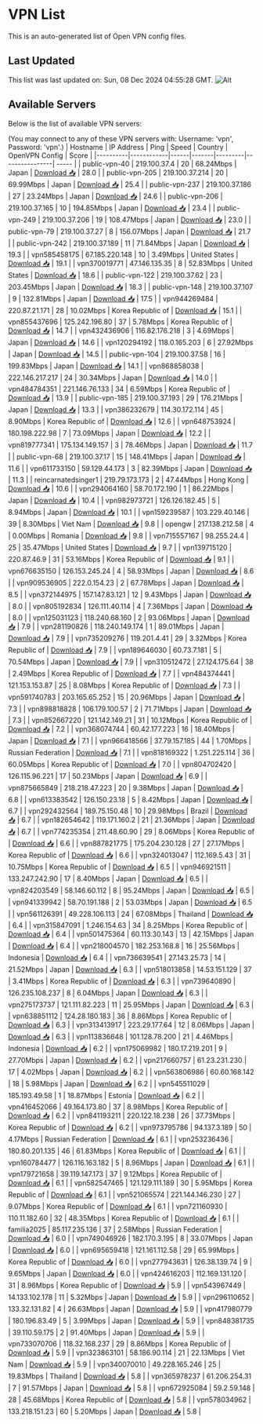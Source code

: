 # VPN List

This is an auto-generated list of Open VPN config files.

## Last Updated

This list was last updated on: Sun, 08 Dec 2024 04:55:28 GMT.
![Alt](https://repobeats.axiom.co/api/embed/186b98318ef1479477931607c1ad7d823f12451f.svg "Repobeats analytics image")

## Available Servers

Below is the list of available VPN servers:

(You may connect to any of these VPN servers with: Username: 'vpn', Password: 'vpn'.)
| Hostname | IP Address | Ping | Speed | Country | OpenVPN Config | Score |
|----------|------------|------|-------|---------|----------------| ----- |
| public-vpn-40 | 219.100.37.4 | 20 | 68.24Mbps | Japan | [Download 📥](./configs/server_0_JP.ovpn) | 28.0 |
| public-vpn-205 | 219.100.37.214 | 20 | 69.99Mbps | Japan | [Download 📥](./configs/server_1_JP.ovpn) | 25.4 |
| public-vpn-237 | 219.100.37.186 | 27 | 23.24Mbps | Japan | [Download 📥](./configs/server_2_JP.ovpn) | 24.6 |
| public-vpn-206 | 219.100.37.165 | 10 | 194.85Mbps | Japan | [Download 📥](./configs/server_3_JP.ovpn) | 23.4 |
| public-vpn-249 | 219.100.37.206 | 19 | 108.47Mbps | Japan | [Download 📥](./configs/server_4_JP.ovpn) | 23.0 |
| public-vpn-79 | 219.100.37.27 | 8 | 156.07Mbps | Japan | [Download 📥](./configs/server_5_JP.ovpn) | 21.7 |
| public-vpn-242 | 219.100.37.189 | 11 | 71.84Mbps | Japan | [Download 📥](./configs/server_6_JP.ovpn) | 19.3 |
| vpn585458175 | 67.185.220.148 | 10 | 3.49Mbps | United States | [Download 📥](./configs/server_7_US.ovpn) | 19.1 |
| vpn370019771 | 47.146.135.35 | 8 | 52.83Mbps | United States | [Download 📥](./configs/server_8_US.ovpn) | 18.6 |
| public-vpn-122 | 219.100.37.62 | 23 | 203.45Mbps | Japan | [Download 📥](./configs/server_9_JP.ovpn) | 18.3 |
| public-vpn-148 | 219.100.37.107 | 9 | 132.81Mbps | Japan | [Download 📥](./configs/server_10_JP.ovpn) | 17.5 |
| vpn944269484 | 220.87.21.171 | 28 | 10.02Mbps | Korea Republic of | [Download 📥](./configs/server_11_KR.ovpn) | 15.1 |
| vpn855437696 | 125.242.196.80 | 37 | 5.78Mbps | Korea Republic of | [Download 📥](./configs/server_12_KR.ovpn) | 14.7 |
| vpn432436906 | 116.82.176.218 | 3 | 4.69Mbps | Japan | [Download 📥](./configs/server_13_JP.ovpn) | 14.6 |
| vpn120294192 | 118.0.165.203 | 6 | 27.92Mbps | Japan | [Download 📥](./configs/server_14_JP.ovpn) | 14.5 |
| public-vpn-104 | 219.100.37.58 | 16 | 199.83Mbps | Japan | [Download 📥](./configs/server_15_JP.ovpn) | 14.1 |
| vpn868858038 | 222.146.217.217 | 24 | 30.34Mbps | Japan | [Download 📥](./configs/server_16_JP.ovpn) | 14.0 |
| vpn484784351 | 221.146.76.133 | 34 | 6.59Mbps | Korea Republic of | [Download 📥](./configs/server_17_KR.ovpn) | 13.9 |
| public-vpn-185 | 219.100.37.193 | 29 | 176.21Mbps | Japan | [Download 📥](./configs/server_18_JP.ovpn) | 13.3 |
| vpn386232679 | 114.30.172.114 | 45 | 8.90Mbps | Korea Republic of | [Download 📥](./configs/server_19_KR.ovpn) | 12.6 |
| vpn648753924 | 180.198.222.98 | 7 | 73.09Mbps | Japan | [Download 📥](./configs/server_20_JP.ovpn) | 12.2 |
| vpn819777341 | 175.134.149.157 | 3 | 78.46Mbps | Japan | [Download 📥](./configs/server_21_JP.ovpn) | 11.7 |
| public-vpn-68 | 219.100.37.17 | 15 | 148.41Mbps | Japan | [Download 📥](./configs/server_22_JP.ovpn) | 11.6 |
| vpn611733150 | 59.129.44.173 | 3 | 82.39Mbps | Japan | [Download 📥](./configs/server_23_JP.ovpn) | 11.3 |
| reincarnatedsinger1 | 219.79.173.173 | 2 | 47.44Mbps | Hong Kong | [Download 📥](./configs/server_24_HK.ovpn) | 10.6 |
| vpn294064160 | 58.70.172.190 | 1 | 86.22Mbps | Japan | [Download 📥](./configs/server_25_JP.ovpn) | 10.4 |
| vpn982973721 | 126.126.182.45 | 5 | 8.94Mbps | Japan | [Download 📥](./configs/server_26_JP.ovpn) | 10.1 |
| vpn159239587 | 103.229.40.146 | 39 | 8.30Mbps | Viet Nam | [Download 📥](./configs/server_27_VN.ovpn) | 9.8 |
| opengw | 217.138.212.58 | 4 | 0.00Mbps | Romania | [Download 📥](./configs/server_28_RO.ovpn) | 9.8 |
| vpn715557167 | 98.255.24.4 | 25 | 35.47Mbps | United States | [Download 📥](./configs/server_29_US.ovpn) | 9.7 |
| vpn139715120 | 220.87.46.9 | 31 | 53.16Mbps | Korea Republic of | [Download 📥](./configs/server_30_KR.ovpn) | 9.1 |
| vpn676635150 | 126.153.245.24 | 4 | 58.93Mbps | Japan | [Download 📥](./configs/server_31_JP.ovpn) | 8.6 |
| vpn909536905 | 222.0.154.23 | 2 | 67.78Mbps | Japan | [Download 📥](./configs/server_32_JP.ovpn) | 8.5 |
| vpn372144975 | 157.147.83.121 | 12 | 9.43Mbps | Japan | [Download 📥](./configs/server_33_JP.ovpn) | 8.0 |
| vpn805192834 | 126.111.40.114 | 4 | 7.36Mbps | Japan | [Download 📥](./configs/server_34_JP.ovpn) | 8.0 |
| vpn125031123 | 118.240.68.160 | 2 | 93.06Mbps | Japan | [Download 📥](./configs/server_35_JP.ovpn) | 7.9 |
| vpn281190826 | 118.240.149.174 | 1 | 89.01Mbps | Japan | [Download 📥](./configs/server_36_JP.ovpn) | 7.9 |
| vpn735209276 | 119.201.4.41 | 29 | 3.32Mbps | Korea Republic of | [Download 📥](./configs/server_37_KR.ovpn) | 7.9 |
| vpn189646030 | 60.73.7.181 | 5 | 70.54Mbps | Japan | [Download 📥](./configs/server_38_JP.ovpn) | 7.9 |
| vpn310512472 | 27.124.175.64 | 38 | 2.49Mbps | Korea Republic of | [Download 📥](./configs/server_39_KR.ovpn) | 7.7 |
| vpn484374441 | 121.153.153.87 | 25 | 8.08Mbps | Korea Republic of | [Download 📥](./configs/server_40_KR.ovpn) | 7.3 |
| vpn591740783 | 203.165.65.252 | 15 | 20.96Mbps | Japan | [Download 📥](./configs/server_41_JP.ovpn) | 7.3 |
| vpn898818828 | 106.179.100.57 | 2 | 71.71Mbps | Japan | [Download 📥](./configs/server_42_JP.ovpn) | 7.3 |
| vpn852667220 | 121.142.149.21 | 31 | 10.12Mbps | Korea Republic of | [Download 📥](./configs/server_43_KR.ovpn) | 7.2 |
| vpn368074744 | 60.42.177.223 | 16 | 18.40Mbps | Japan | [Download 📥](./configs/server_44_JP.ovpn) | 7.1 |
| vpn966418566 | 37.79.157.185 | 44 | 1.70Mbps | Russian Federation | [Download 📥](./configs/server_45_RU.ovpn) | 7.1 |
| vpn818169322 | 1.251.225.114 | 36 | 60.05Mbps | Korea Republic of | [Download 📥](./configs/server_46_KR.ovpn) | 7.0 |
| vpn804702420 | 126.115.96.221 | 17 | 50.23Mbps | Japan | [Download 📥](./configs/server_47_JP.ovpn) | 6.9 |
| vpn875665849 | 218.218.47.223 | 20 | 9.38Mbps | Japan | [Download 📥](./configs/server_48_JP.ovpn) | 6.8 |
| vpn613383542 | 126.150.23.18 | 5 | 8.42Mbps | Japan | [Download 📥](./configs/server_49_JP.ovpn) | 6.7 |
| vpn292432564 | 189.75.150.48 | 10 | 29.98Mbps | Brazil | [Download 📥](./configs/server_50_BR.ovpn) | 6.7 |
| vpn182654642 | 119.171.160.2 | 21 | 21.36Mbps | Japan | [Download 📥](./configs/server_51_JP.ovpn) | 6.7 |
| vpn774235354 | 211.48.60.90 | 29 | 8.06Mbps | Korea Republic of | [Download 📥](./configs/server_52_KR.ovpn) | 6.6 |
| vpn887821775 | 175.204.230.128 | 27 | 27.17Mbps | Korea Republic of | [Download 📥](./configs/server_53_KR.ovpn) | 6.6 |
| vpn324013047 | 112.169.5.43 | 31 | 10.75Mbps | Korea Republic of | [Download 📥](./configs/server_54_KR.ovpn) | 6.5 |
| vpn946921511 | 133.247.242.90 | 17 | 8.40Mbps | Japan | [Download 📥](./configs/server_55_JP.ovpn) | 6.5 |
| vpn824203549 | 58.146.60.112 | 8 | 95.24Mbps | Japan | [Download 📥](./configs/server_56_JP.ovpn) | 6.5 |
| vpn941339942 | 58.70.191.188 | 2 | 53.03Mbps | Japan | [Download 📥](./configs/server_57_JP.ovpn) | 6.5 |
| vpn561126391 | 49.228.106.113 | 24 | 67.08Mbps | Thailand | [Download 📥](./configs/server_58_TH.ovpn) | 6.4 |
| vpn315847091 | 1.246.154.63 | 34 | 8.25Mbps | Korea Republic of | [Download 📥](./configs/server_59_KR.ovpn) | 6.4 |
| vpn501475364 | 60.113.30.143 | 13 | 42.15Mbps | Japan | [Download 📥](./configs/server_60_JP.ovpn) | 6.4 |
| vpn218004570 | 182.253.168.8 | 16 | 25.56Mbps | Indonesia | [Download 📥](./configs/server_61_ID.ovpn) | 6.4 |
| vpn736639541 | 27.143.25.73 | 14 | 21.52Mbps | Japan | [Download 📥](./configs/server_62_JP.ovpn) | 6.3 |
| vpn518013858 | 14.53.151.129 | 37 | 3.41Mbps | Korea Republic of | [Download 📥](./configs/server_63_KR.ovpn) | 6.3 |
| vpn739640890 | 126.235.108.237 | 8 | 6.04Mbps | Japan | [Download 📥](./configs/server_64_JP.ovpn) | 6.3 |
| vpn275173737 | 121.111.82.223 | 11 | 25.95Mbps | Japan | [Download 📥](./configs/server_65_JP.ovpn) | 6.3 |
| vpn638851112 | 124.28.180.183 | 36 | 8.86Mbps | Korea Republic of | [Download 📥](./configs/server_66_KR.ovpn) | 6.3 |
| vpn313413917 | 223.29.177.64 | 12 | 8.06Mbps | Japan | [Download 📥](./configs/server_67_JP.ovpn) | 6.3 |
| vpn113836648 | 101.128.78.200 | 21 | 4.46Mbps | Indonesia | [Download 📥](./configs/server_68_ID.ovpn) | 6.2 |
| vpn175069982 | 180.17.219.201 | 9 | 27.70Mbps | Japan | [Download 📥](./configs/server_69_JP.ovpn) | 6.2 |
| vpn217660757 | 61.23.231.230 | 17 | 4.02Mbps | Japan | [Download 📥](./configs/server_70_JP.ovpn) | 6.2 |
| vpn563806986 | 60.60.168.142 | 18 | 5.98Mbps | Japan | [Download 📥](./configs/server_71_JP.ovpn) | 6.2 |
| vpn545511029 | 185.193.49.58 | 1 | 18.87Mbps | Estonia | [Download 📥](./configs/server_72_EE.ovpn) | 6.2 |
| vpn416452066 | 49.164.173.80 | 37 | 8.98Mbps | Korea Republic of | [Download 📥](./configs/server_73_KR.ovpn) | 6.2 |
| vpn841193211 | 220.122.18.238 | 26 | 37.73Mbps | Korea Republic of | [Download 📥](./configs/server_74_KR.ovpn) | 6.2 |
| vpn973795786 | 94.137.3.189 | 50 | 4.17Mbps | Russian Federation | [Download 📥](./configs/server_75_RU.ovpn) | 6.1 |
| vpn253236436 | 180.80.201.135 | 46 | 61.83Mbps | Korea Republic of | [Download 📥](./configs/server_76_KR.ovpn) | 6.1 |
| vpn160784477 | 126.116.163.182 | 5 | 8.96Mbps | Japan | [Download 📥](./configs/server_77_JP.ovpn) | 6.1 |
| vpn179721658 | 39.119.147.173 | 37 | 9.12Mbps | Korea Republic of | [Download 📥](./configs/server_78_KR.ovpn) | 6.1 |
| vpn582547465 | 121.129.111.189 | 30 | 5.95Mbps | Korea Republic of | [Download 📥](./configs/server_79_KR.ovpn) | 6.1 |
| vpn521065574 | 221.144.146.230 | 27 | 9.07Mbps | Korea Republic of | [Download 📥](./configs/server_80_KR.ovpn) | 6.1 |
| vpn721160930 | 110.11.182.60 | 32 | 48.35Mbps | Korea Republic of | [Download 📥](./configs/server_81_KR.ovpn) | 6.1 |
| familia2025 | 85.117.235.136 | 37 | 2.58Mbps | Russian Federation | [Download 📥](./configs/server_82_RU.ovpn) | 6.0 |
| vpn749046926 | 182.170.3.195 | 8 | 33.07Mbps | Japan | [Download 📥](./configs/server_83_JP.ovpn) | 6.0 |
| vpn695659418 | 121.161.112.58 | 29 | 65.99Mbps | Korea Republic of | [Download 📥](./configs/server_84_KR.ovpn) | 6.0 |
| vpn277943631 | 126.38.139.74 | 9 | 9.65Mbps | Japan | [Download 📥](./configs/server_85_JP.ovpn) | 6.0 |
| vpn424616203 | 112.169.131.120 | 31 | 8.96Mbps | Korea Republic of | [Download 📥](./configs/server_86_KR.ovpn) | 5.9 |
| vpn543967449 | 14.133.102.178 | 11 | 5.32Mbps | Japan | [Download 📥](./configs/server_87_JP.ovpn) | 5.9 |
| vpn296110652 | 133.32.131.82 | 4 | 26.63Mbps | Japan | [Download 📥](./configs/server_88_JP.ovpn) | 5.9 |
| vpn417980779 | 180.196.83.49 | 5 | 3.99Mbps | Japan | [Download 📥](./configs/server_89_JP.ovpn) | 5.9 |
| vpn848381735 | 39.110.59.175 | 2 | 91.40Mbps | Japan | [Download 📥](./configs/server_90_JP.ovpn) | 5.9 |
| vpn733070706 | 118.32.168.237 | 29 | 8.86Mbps | Korea Republic of | [Download 📥](./configs/server_91_KR.ovpn) | 5.9 |
| vpn323863101 | 58.186.90.114 | 21 | 22.13Mbps | Viet Nam | [Download 📥](./configs/server_92_VN.ovpn) | 5.9 |
| vpn340070010 | 49.228.165.246 | 25 | 19.83Mbps | Thailand | [Download 📥](./configs/server_93_TH.ovpn) | 5.8 |
| vpn365978237 | 61.206.254.31 | 7 | 91.57Mbps | Japan | [Download 📥](./configs/server_94_JP.ovpn) | 5.8 |
| vpn672925084 | 59.2.59.148 | 28 | 45.68Mbps | Korea Republic of | [Download 📥](./configs/server_95_KR.ovpn) | 5.8 |
| vpn578034962 | 133.218.151.23 | 60 | 5.20Mbps | Japan | [Download 📥](./configs/server_96_JP.ovpn) | 5.8 |
